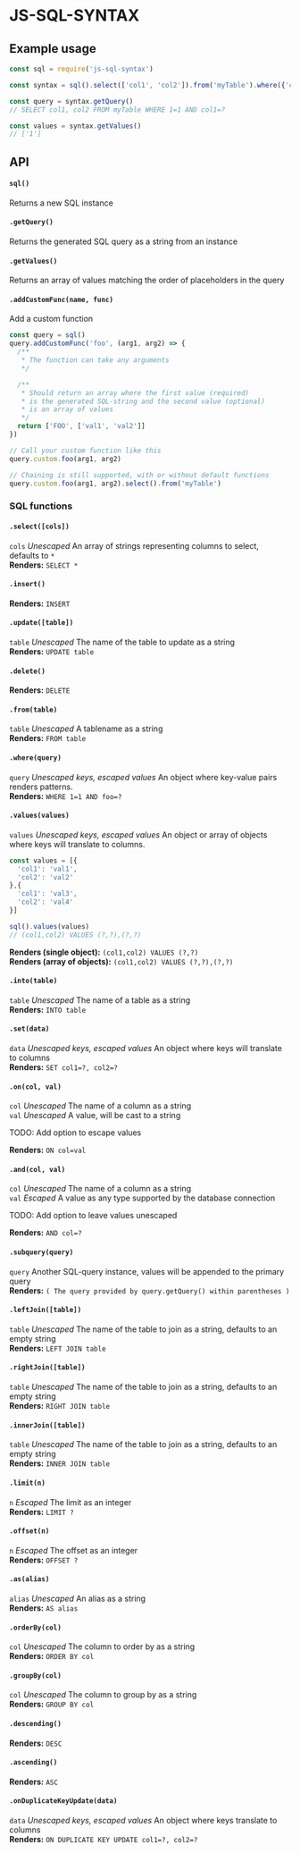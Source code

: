 # JS-SQL-SYNTAX

## Example usage
```javascript
const sql = require('js-sql-syntax')

const syntax = sql().select(['col1', 'col2']).from('myTable').where({'col1': '1'})

const query = syntax.getQuery()
// SELECT col1, col2 FROM myTable WHERE 1=1 AND col1=?

const values = syntax.getValues()
// ['1']
```

## API

#### `sql()`  
Returns a new SQL instance

#### `.getQuery()`  
Returns the generated SQL query as a string from an instance

#### `.getValues()`  
Returns an array of values matching the order of placeholders in the query

#### `.addCustomFunc(name, func)`  
Add a custom function  

```javascript
const query = sql()
query.addCustomFunc('foo', (arg1, arg2) => {
  /**
   * The function can take any arguments
   */

  /**
   * Should return an array where the first value (required)
   * is the generated SQL-string and the second value (optional)
   * is an array of values
   */
  return ['FOO', ['val1', 'val2']]
})

// Call your custom function like this
query.custom.foo(arg1, arg2)

// Chaining is still supported, with or without default functions
query.custom.foo(arg1, arg2).select().from('myTable')
```

### SQL functions

#### `.select([cols])`  
`cols` *Unescaped* An array of strings representing columns to select, defaults to `*`  
**Renders:** `SELECT *`

#### `.insert()`  
**Renders:** `INSERT`

#### `.update([table])`  
`table` *Unescaped* The name of the table to update as a string  
**Renders:** `UPDATE table`

#### `.delete()`  
**Renders:** `DELETE`

#### `.from(table)` 
`table` *Unescaped* A tablename as a string  
**Renders:** `FROM table`

#### `.where(query)`  
`query` *Unescaped keys, escaped values* An object where key-value pairs renders patterns.  
**Renders:** `WHERE 1=1 AND foo=?`

#### `.values(values)`  
`values` *Unescaped keys, escaped values* An object or array of objects where keys will translate to columns.  
```javascript
const values = [{
  'col1': 'val1',
  'col2': 'val2'
},{
  'col1': 'val3',
  'col2': 'val4'
}]

sql().values(values)
// (col1,col2) VALUES (?,?),(?,?)
```
**Renders (single object):** `(col1,col2) VALUES (?,?)`  
**Renders (array of objects):** `(col1,col2) VALUES (?,?),(?,?)`

#### `.into(table)`  
`table` *Unescaped* The name of a table as a string  
**Renders:** `INTO table`

#### `.set(data)`  
`data` *Unescaped keys, escaped values* An object where keys will translate to columns  
**Renders:** `SET col1=?, col2=?`

#### `.on(col, val)`  
`col` *Unescaped* The name of a column as a string  
`val` *Unescaped* A value, will be cast to a string  

TODO: Add option to escape values  

**Renders:** `ON col=val`

#### `.and(col, val)`  
`col` *Unescaped* The name of a column as a string  
`val` *Escaped* A value as any type supported by the database connection  

TODO: Add option to leave values unescaped  

**Renders:** `AND col=?`

#### `.subquery(query)`  
`query` Another SQL-query instance, values will be appended to the primary query  
**Renders:** `( The query provided by query.getQuery() within parentheses )`

#### `.leftJoin([table])`  
`table` *Unescaped* The name of the table to join as a string, defaults to an empty string  
**Renders:** `LEFT JOIN table`

#### `.rightJoin([table])`  
`table` *Unescaped* The name of the table to join as a string, defaults to an empty string  
**Renders:** `RIGHT JOIN table`

#### `.innerJoin([table])`  
`table` *Unescaped* The name of the table to join as a string, defaults to an empty string  
**Renders:** `INNER JOIN table`

#### `.limit(n)`  
`n` *Escaped* The limit as an integer  
**Renders:** `LIMIT ?`

#### `.offset(n)`  
`n` *Escaped* The offset as an integer  
**Renders:** `OFFSET ?`

#### `.as(alias)`  
`alias` *Unescaped* An alias as a string  
**Renders:** `AS alias`

#### `.orderBy(col)`  
`col` *Unescaped* The column to order by as a string  
**Renders:** `ORDER BY col`

#### `.groupBy(col)`  
`col` *Unescaped* The column to group by as a string  
**Renders:** `GROUP BY col`

#### `.descending()`  
**Renders:** `DESC`

#### `.ascending()`  
**Renders:** `ASC`

#### `.onDuplicateKeyUpdate(data)`  
`data` *Unescaped keys, escaped values* An object where keys translate to columns  
**Renders:** `ON DUPLICATE KEY UPDATE col1=?, col2=?`